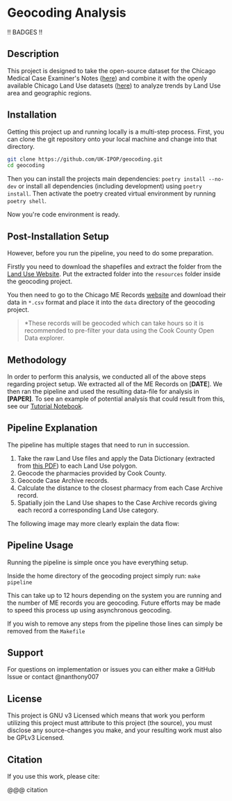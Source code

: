 # Geocoding Analysis

!! BADGES !!

## Description

This project is designed to take the open-source dataset for the Chicago Medical Case Examiner's Notes ([here](https://datacatalog.cookcountyil.gov/Public-Safety/Medical-Examiner-Case-Archive/cjeq-bs86)) and combine it with the openly available Chicago Land Use datasets ([here](https://www.cmap.illinois.gov/data/land-use)) to analyze trends by Land Use area and geographic regions.

## Installation

Getting this project up and running locally is a multi-step process. First, you can clone the git repository onto your local machine and change into that directory.

```bash
git clone https://github.com/UK-IPOP/geocoding.git
cd geocoding
```

Then you can install the projects main dependencies:
`poetry install --no-dev` or install all dependencies (including development) using `poetry install`. Then activate the poetry created virtual environment by running `poetry shell`.

Now you're code environment is ready.

## Post-Installation Setup

However, before you run the pipeline, you need to do some preparation.

Firstly you need to download the shapefiles and extract the folder from the [Land Use Website](https://www.cmap.illinois.gov/data/land-use). Put the extracted folder into the `resources` folder inside the geocoding project.

You then need to go to the Chicago ME Records [website](https://datacatalog.cookcountyil.gov/Public-Safety/Medical-Examiner-Case-Archive/cjeq-bs86) and download their data in `*.csv` format and place it into the `data` directory of the geocoding project.

> \*These records will be geocoded which can take hours so it is recommended to pre-filter your data using the Cook County Open Data explorer.

## Methodology

In order to perform this analysis, we conducted all of the above steps regarding project setup. We extracted all of the ME Records on [**DATE**]. We then ran the pipeline and used the resulting data-file for analysis in **[PAPER]**. To see an example of potential analysis that could result from this, see our [Tutorial Notebook](notebooks/Analysis_Tutorial.ipynb).

## Pipeline Explanation

The pipeline has multiple stages that need to run in succession.

1. Take the raw Land Use files and apply the Data Dictionary (extracted from [this PDF](resources/Chicago_LandUseClassifications_2015.pdf)) to each Land Use polygon.
2. Geocode the pharmacies provided by Cook County.
3. Geocode Case Archive records.
4. Calculate the distance to the closest pharmacy from each Case Archive record.
5. Spatially join the Land Use shapes to the Case Archive records giving each record a corresponding Land Use category.

The following image may more clearly explain the data flow:

## Pipeline Usage

Running the pipeline is simple once you have everything setup.

Inside the home directory of the geocoding project simply run: `make pipeline`

This can take up to 12 hours depending on the system you are running and the number of ME records you are geocoding. Future efforts may be made to speed this process up using asynchronous geocoding.

If you wish to remove any steps from the pipeline those lines can simply be removed from the `Makefile`

## Support

For questions on implementation or issues you can either make a GitHub Issue or contact @nanthony007

## License

This project is GNU v3 Licensed which means that work you perform utilizing this project must attribute to this project (the source), you must disclose any source-changes you make, and your resulting work must also be GPLv3 Licensed.

## Citation

If you use this work, please cite:

@@@ citation
